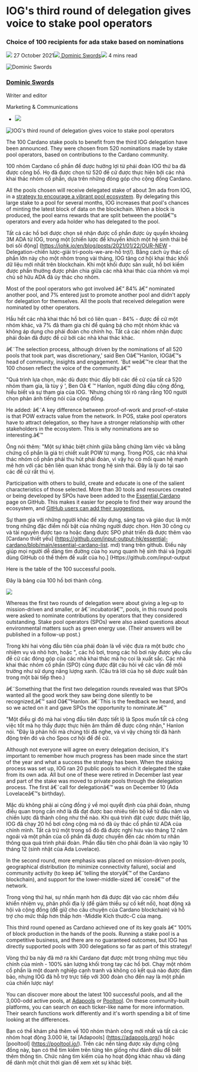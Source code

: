 # IOG's third round of delegation gives voice to stake pool operators
### **Choice of 100 recipients for ada stake based on nominations**
![](img/2021-10-27-iogs-third-round-of-ada-delegation-gives-voice-to-cardano-stake-pool-operators.002.png) 27 October 2021![](img/2021-10-27-iogs-third-round-of-ada-delegation-gives-voice-to-cardano-stake-pool-operators.002.png)[ Dominic Swords](tmp//en/blog/authors/dominic-swords/page-1/)![](img/2021-10-27-iogs-third-round-of-ada-delegation-gives-voice-to-cardano-stake-pool-operators.003.png) 4 mins read

![Dominic Swords](img/2021-10-27-iogs-third-round-of-ada-delegation-gives-voice-to-cardano-stake-pool-operators.004.png)[](tmp//en/blog/authors/dominic-swords/page-1/)
### [**Dominic Swords**](tmp//en/blog/authors/dominic-swords/page-1/)
Writer and editor

Marketing & Communications

- ![](img/2021-10-27-iogs-third-round-of-ada-delegation-gives-voice-to-cardano-stake-pool-operators.005.png)[](mailto:dominic.swords@iohk.io "Email")

![IOG's third round of delegation gives voice to stake pool operators](img/2021-10-27-iogs-third-round-of-ada-delegation-gives-voice-to-cardano-stake-pool-operators.006.jpeg)

The 100 Cardano stake pools to benefit from the third IOG delegation have been announced. They were chosen from 520 nominations made by stake pool operators, based on contributions to the Cardano community.

100 nhóm Cardano cổ phần để được hưởng lợi từ phái đoàn IOG thứ ba đã được công bố.
Họ đã được chọn từ 520 đề cử được thực hiện bởi các nhà khai thác nhóm cổ phần, dựa trên những đóng góp cho cộng đồng Cardano.

All the pools chosen will receive delegated stake of about 3m ada from IOG, in a [strategy to encourage a vibrant pool ecosystem](https://iohk.io/en/blog/posts/2021/01/22/our-new-delegation-strategy-announcing-the-pools-we-are-supporting/). By delegating this large stake to a pool for several months, IOG increases that pool's chances of minting the latest block of data on the blockchain. When a block is produced, the pool earns rewards that are split between the poolâ€™s operators and every ada holder who has delegated to the pool.

Tất cả các hồ bơi được chọn sẽ nhận được cổ phần được ủy quyền khoảng 3M ADA từ IOG, trong một [chiến lược để khuyến khích một hệ sinh thái bể bơi sôi động] (https://iohk.io/en/blog/posts/2021/01/22/OUR-NEW
-Delegation-chiến lược-giải trí-pools-we-are-hỗ trợ/).
Bằng cách ủy thác cổ phần lớn này cho một nhóm trong vài tháng, IOG tăng cơ hội khai thác khối dữ liệu mới nhất trên blockchain.
Khi một khối được sản xuất, hồ bơi kiếm được phần thưởng được phân chia giữa các nhà khai thác của nhóm và mọi chủ sở hữu ADA đã ủy thác cho nhóm.

Most of the pool operators who got involved â€“ 84% â€“ nominated another pool, and 7% entered just to promote another pool and didn't apply for delegation for themselves. All the pools that received delegation were nominated by other operators.

Hầu hết các nhà khai thác hồ bơi có liên quan - 84% - được đề cử một nhóm khác, và 7% đã tham gia chỉ để quảng bá cho một nhóm khác và không áp dụng cho phái đoàn cho chính họ.
Tất cả các nhóm nhận được phái đoàn đã được đề cử bởi các nhà khai thác khác.

â€˜The selection process, although driven by the nominations of all 520 pools that took part, was discretionary,' said Ben Oâ€™Hanlon, IOGâ€™s head of community, insights and engagement. 'But weâ€™re clear that the 100 chosen reflect the voice of the community.â€™

"Quá trình lựa chọn, mặc dù được thúc đẩy bởi các đề cử của tất cả 520 nhóm tham gia, là tùy ý ', Ben Oâ € ™ Hanlon, người đứng đầu cộng đồng, hiểu biết và sự tham gia của IOG.
'Nhưng chúng tôi rõ ràng rằng 100 người chọn phản ánh tiếng nói của cộng đồng.

He added: â€˜A key difference between proof-of-work and proof-of-stake is that POW extracts value from the network. In POS, stake pool operators have to attract delegation, so they have a stronger relationship with other stakeholders in the ecosystem. This is why nominations are so interesting.â€™

Ông nói thêm: "Một sự khác biệt chính giữa bằng chứng làm việc và bằng chứng cổ phần là giá trị chiết xuất POW từ mạng.
Trong POS, các nhà khai thác nhóm cổ phần phải thu hút phái đoàn, vì vậy họ có mối quan hệ mạnh mẽ hơn với các bên liên quan khác trong hệ sinh thái.
Đây là lý do tại sao các đề cử rất thú vị.

Participation with others to build, create and educate is one of the salient characteristics of those selected. More than 30 tools and resources created or being developed by SPOs have been added to the [Essential Cardano](https://github.com/input-output-hk/essential-cardano/blob/main/essential-cardano-list.md) page on GitHub. This makes it easier for people to find their way around the ecosystem, and [GitHub users can add their suggestions.](https://github.com/input-output-hk/essential-cardano#want-to-contribute)

Sự tham gia với những người khác để xây dựng, sáng tạo và giáo dục là một trong những đặc điểm nổi bật của những người được chọn.
Hơn 30 công cụ và tài nguyên được tạo ra hoặc đang được SPO phát triển đã được thêm vào [Cardano thiết yếu] (https://github.com/input-output-hk/essential-cardano/blob/main/essential-cardano-list.
md) trang trên github.
Điều này giúp mọi người dễ dàng tìm đường của họ xung quanh hệ sinh thái và [người dùng GitHub có thể thêm đề xuất của họ.] (Https://github.com/input-output

Here is the table of the 100 successful pools.

Đây là bảng của 100 hồ bơi thành công.

![](img/2021-10-27-iogs-third-round-of-ada-delegation-gives-voice-to-cardano-stake-pool-operators.007.jpeg)

Whereas the first two rounds of delegation were about giving a leg-up to mission-driven and smaller, or â€˜incubatorâ€™, pools, in this round pools were asked to nominate contributions by operators that they considered outstanding. Stake pool operators (SPOs) were also asked questions about environmental matters such as green energy use. (Their answers will be published in a follow-up post.)

Trong khi hai vòng đầu tiên của phái đoàn là về việc đưa ra một bước cho nhiệm vụ và nhỏ hơn, hoặc ", các hồ bơi, trong các hồ bơi này được yêu cầu đề cử các đóng góp của các nhà khai thác mà họ coi là xuất sắc.
Các nhà khai thác nhóm cổ phần (SPO) cũng được đặt câu hỏi về các vấn đề môi trường như sử dụng năng lượng xanh.
(Câu trả lời của họ sẽ được xuất bản trong một bài tiếp theo.)

â€˜Something that the first two delegation rounds revealed was that SPOs wanted all the good work they saw being done silently to be recognized,â€™ said Oâ€™Hanlon. â€˜This is the feedback we heard, and so we acted on it and gave SPOs the opportunity to nominate.â€™

"Một điều gì đó mà hai vòng đầu tiên được tiết lộ là Spos muốn tất cả công việc tốt mà họ thấy được thực hiện âm thầm để được công nhận," Hanlon nói.
"Đây là phản hồi mà chúng tôi đã nghe, và vì vậy chúng tôi đã hành động trên đó và cho Spos cơ hội để đề cử.

Although not everyone will agree on every delegation decision, it's important to remember how much progress has been made since the start of the year and what a success the strategy has been. When the staking process was set up, IOG ran 20 public pools to which it delegated the stake from its own ada. All but one of these were retired in December last year and part of the stake was moved to private pools through the delegation process. The first â€˜call for delegationâ€™ was on December 10 (Ada Lovelaceâ€™s birthday).

Mặc dù không phải ai cũng đồng ý về mọi quyết định của phái đoàn, nhưng điều quan trọng cần nhớ là đã đạt được bao nhiêu tiến bộ kể từ đầu năm và chiến lược đã thành công như thế nào.
Khi quá trình đặt cược được thiết lập, IOG đã chạy 20 hồ bơi công cộng mà nó đã ủy thác cổ phần từ ADA của chính mình.
Tất cả trừ một trong số đó đã được nghỉ hưu vào tháng 12 năm ngoái và một phần của cổ phần đã được chuyển đến các nhóm tư nhân thông qua quá trình phái đoàn.
Phần đầu tiên cho phái đoàn là vào ngày 10 tháng 12 (sinh nhật của Ada Lovelace).

In the second round, more emphasis was placed on mission-driven pools, geographical distribution (to minimize connectivity failure), social and community activity (to keep â€˜telling the storyâ€™ of the Cardano blockchain), and support for the lower-middle-sized â€˜coreâ€™ of the network.

Trong vòng thứ hai, sự nhấn mạnh hơn đã được đặt vào các nhóm điều khiển nhiệm vụ, phân phối địa lý (để giảm thiểu sự cố kết nối), hoạt động xã hội và cộng đồng (để giữ cho câu chuyện của Cardano blockchain) và hỗ trợ cho mức thấp hơn thấp hơn
-Middle Kích thước-C của mạng.

This third round opened as Cardano achieved one of its key goals â€“ 100% of block production in the hands of the pools. Running a stake pool is a competitive business, and there are no guaranteed outcomes, but IOG has directly supported pools with 300 delegations so far as part of this strategy!

Vòng thứ ba này đã mở ra khi Cardano đạt được một trong những mục tiêu chính của mình - 100% sản lượng khối trong tay các hồ bơi.
Chạy một nhóm cổ phần là một doanh nghiệp cạnh tranh và không có kết quả nào được đảm bảo, nhưng IOG đã hỗ trợ trực tiếp với 300 đoàn cho đến nay là một phần của chiến lược này!

You can discover more about the latest 100 successful pools, and all the 3,000-odd active pools, at [Adapools](https://adapools.org/) or [Pooltool](https://pooltool.io/). On these community-built platforms, you can search on each ticker-like name for more information. Their search functions work differently and it's worth spending a bit of time looking at the differences.

Bạn có thể khám phá thêm về 100 nhóm thành công mới nhất và tất cả các nhóm hoạt động 3.000 lẻ, tại [Adapools] (https://adapools.org/) hoặc [pooltool] (https://pooltool.io/).
Trên các nền tảng được xây dựng cộng đồng này, bạn có thể tìm kiếm trên từng tên giống như đánh dấu để biết thêm thông tin.
Chức năng tìm kiếm của họ hoạt động khác nhau và đáng để dành một chút thời gian để xem xét sự khác biệt.

